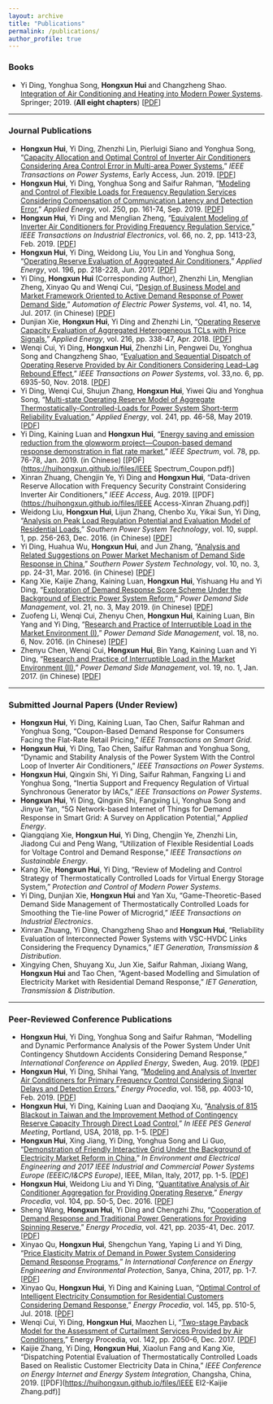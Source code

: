 ```yaml
---
layout: archive
title: "Publications"
permalink: /publications/
author_profile: true
---
```


### Books

- Yi Ding, Yonghua Song, **Hongxun Hui** and Changzheng Shao. [Integration of Air Conditioning and Heating into Modern Power Systems](https://link.springer.com/book/10.1007%2F978-981-13-6420-4). Springer; 2019. (**All eight chapters**) [[PDF](https://huihongxun.github.io/files/2019_Book_IntegrationOfAirConditioningAn.pdf)]



------

### Journal Publications

- **Hongxun Hui**, Yi Ding, Zhenzhi Lin, Pierluigi Siano and Yonghua Song, “[Capacity Allocation and Optimal Control of Inverter Air Conditioners Considering Area Control Error in Multi-area Power Systems](https://ieeexplore.ieee.org/document/8743401),” *IEEE Transactions on Power Systems*, Early Access, Jun. 2019. [[PDF](https://huihongxun.github.io/files/IEEE_Power_Systems_08743401.pdf)]
- **Hongxun Hui**, Yi Ding, Yonghua Song and Saifur Rahman, “[Modeling and Control of Flexible Loads for Frequency Regulation Services Considering Compensation of Communication Latency and Detection Error](https://www.sciencedirect.com/science/article/pii/S0306261919308335),” *Applied Energy*, vol. 250, pp. 161-74, Sep. 2019. [[PDF](https://huihongxun.github.io/files/Applied_Energy_S0306261919308335.pdf)]
- **Hongxun Hui**, Yi Ding and Menglian Zheng, “[Equivalent Modeling of Inverter Air Conditioners for Providing Frequency Regulation Service](https://ieeexplore.ieee.org/abstract/document/8351974/),” *IEEE Transactions on Industrial Electronics*, vol. 66, no. 2, pp. 1413-23, Feb. 2019. [[PDF](https://huihongxun.github.io/files/TIE_8351974.pdf)]
- **Hongxun Hui**, Yi Ding, Weidong Liu, You Lin and Yonghua Song, “[Operating Reserve Evaluation of Aggregated Air Conditioners](https://www.sciencedirect.com/science/article/pii/S0306261916317676),” *Applied Energy*, vol. 196, pp. 218-228, Jun. 2017. [[PDF](https://huihongxun.github.io/files/Applied_Energy_S0306261916317676.pdf)]
- Yi Ding, **Hongxun Hui** (Corresponding Author), Zhenzhi Lin, Menglian Zheng, Xinyao Qu and Wenqi Cui, “[Design of Business Model and Market Framework Oriented to Active Demand Response of Power Demand Side](http://www.aeps-info.com/aeps/ch/reader/view_abstract.aspx?file_no=20170218001&flag=1),” *Automation of Electric Power Systems*, vol. 41, no. 14, Jul. 2017. (in Chinese) [[PDF](https://huihongxun.github.io/files/面向电力需求侧主动响应的商业模式及市场框架设计.pdf)]
- Dunjian Xie, **Hongxun Hui**, Yi Ding and Zhenzhi Lin, “[Operating Reserve Capacity Evaluation of Aggregated Heterogeneous TCLs with Price Signals](https://www.sciencedirect.com/science/article/pii/S0306261918301302),” *Applied Energy*, vol. 216, pp. 338-47, Apr. 2018. [[PDF](https://huihongxun.github.io/files/Applied_Energy_S0306261918301302.pdf)]
- Wenqi Cui, Yi Ding, **Hongxun Hui**, Zhenzhi Lin, Pengwei Du, Yonghua Song and Changzheng Shao, “[Evaluation and Sequential Dispatch of Operating Reserve Provided by Air Conditioners Considering Lead–Lag Rebound Effect](https://ieeexplore.ieee.org/abstract/document/8379434),” *IEEE Transactions on Power Systems*, vol. 33,no. 6, pp. 6935-50, Nov. 2018. [[PDF](https://huihongxun.github.io/files/IEEE_Power_Systems_8379434.pdf)]
- Yi Ding, Wenqi Cui, Shujun Zhang, **Hongxun Hui**, Yiwei Qiu and Yonghua Song, “[Multi-state Operating Reserve Model of Aggregate Thermostatically-Controlled-Loads for Power System Short-term Reliability Evaluation](https://www.sciencedirect.com/science/article/pii/S0306261919303083),” *Applied Energy*, vol. 241, pp. 46-58, May 2019. [[PDF](https://huihongxun.github.io/files/Applied_Energy_S0306261919303083.pdf)]
- Yi Ding, Kaining Luan and **Hongxun Hui**, “[Energy saving and emission reduction from the glowworm project—Coupon-based demand response demonstration in flat rate market](https://spectrum.ieee.org/magazine/2019/January),” *IEEE Spectrum*, vol. 78, pp. 76-78, Jan. 2019. (in Chinese) [[PDF](https://huihongxun.github.io/files/IEEE Spectrum_Coupon.pdf)]
- Xinran Zhuang, Chengjin Ye, Yi Ding and **Hongxun Hui**, “Data-driven Reserve Allocation with Frequency Security Constraint Considering Inverter Air Conditioners,” *IEEE Access*, Aug. 2019. [[PDF](https://huihongxun.github.io/files/IEEE Access-Xinran Zhuang.pdf)]
- Weidong Liu, **Hongxun Hui**, Lijun Zhang, Chenbo Xu, Yikai Sun, Yi Ding, “[Analysis on Peak Load  Regulation Potential and Evaluation Model of Residential Loads](http://nfdwjszz.goooc.net/),” *Southern Power System Technology*, vol. 10, suppl. 1, pp. 256-263, Dec. 2016. (in Chinese) [[PDF](https://huihongxun.github.io/files/居民负荷调峰潜力分析方法与评估模型.pdf)]
- Yi Ding, Huahua Wu, **Hongxun Hui**, and Jun Zhang, “[Analysis and Related Suggestions on Power Market Mechanism of Demand Side Response in China](http://www.cnki.com.cn/Article/CJFDTotal-NFDW201603004.htm),” *Southern Power System Technology*, vol. 10, no. 3, pp. 24-31, Mar. 2016. (in Chinese) [[PDF](https://huihongxun.github.io/files/适合需求侧主动响应的中国电力市场机制的思考与建议.pdf)]
- Kang Xie, Kaijie Zhang, Kaining Luan, **Hongxun Hui**, Yishuang Hu and Yi Ding, “[Exploration of Demand Response Score Scheme Under the Background of Electric Power System Reform](http://www.sgdsm.com/ch/reader/view_abstract.aspx?file_no=20190303&flag=1),” *Power Demand Side Management*, vol. 21, no. 3, May 2019. (in Chinese) [[PDF](https://huihongxun.github.io/files/电力体制改革背景下的需求响应积分方案探索.pdf)]
- Zuofeng Li, Wenqi Cui, Zhenyu Chen, **Hongxun Hui**, Kaining Luan, Bin Yang and Yi Ding, “[Research and Practice of Interruptible Load in the Market Environment (I)](http://www.cnki.com.cn/Article/CJFDTotal-DLXQ201606003.htm),” *Power Demand Side Management*, vol. 18, no. 6, Nov. 2016. (in Chinese) [[PDF](https://huihongxun.github.io/files/市场环境下可中断负荷的研究与实践评述I.pdf)]
- Zhenyu Chen, Wenqi Cui, **Hongxun Hui**, Bin Yang, Kaining Luan and Yi Ding, “[Research and Practice of Interruptible Load in the Market Environment (II)](http://www.sgdsm.com/ch/reader/view_abstract.aspx?file_no=20170105&flag=1),” *Power Demand Side Management*, vol. 19, no. 1, Jan. 2017. (in Chinese) [[PDF](https://huihongxun.github.io/files/市场环境下可中断负荷的研究与实践评述II.pdf)]



------

### Submitted Journal Papers (Under Review)

- **Hongxun Hui**, Yi Ding, Kaining Luan, Tao Chen, Saifur Rahman and Yonghua Song, “Coupon-Based Demand Response for Consumers Facing the Flat-Rate Retail Pricing,” *IEEE Transactions on Smart Grid*.
- **Hongxun Hui**, Yi Ding, Tao Chen, Saifur Rahman and Yonghua Song, “Dynamic and Stability Analysis of the Power System With the Control Loop of Inverter Air Conditioners,” *IEEE Transactions on Power Systems*.
- **Hongxun Hui**, Qingxin Shi, Yi Ding, Saifur Rahman, Fangxing Li and Yonghua Song, “Inertia Support and Frequency Regulation of Virtual Synchronous Generator by IACs,” *IEEE Transactions on Power Systems*.
- **Hongxun Hui**, Yi Ding, Qingxin Shi, Fangxing Li, Yonghua Song and Jinyue Yan, “5G Network-based Internet of Things for Demand Response in Smart Grid: A Survey on Application Potential,” *Applied Energy*.
- Qiangqiang Xie, **Hongxun Hui**, Yi Ding, Chengjin Ye, Zhenzhi Lin, Jiadong Cui and Peng Wang, “Utilization of Flexible Residential Loads for Voltage Control and Demand Response,” *IEEE Transactions on Sustainable Energy*.
- Kang Xie, **Hongxun Hui**, Yi Ding, “Review of Modeling and Control Strategy of Thermostatically Controlled Loads for Virtual Energy Storage System,” *Protection and Control of Modern Power Systems*.
- Yi Ding, Dunjian Xie, **Hongxun Hui** and Yan Xu, “Game-Theoretic-Based Demand Side Management of Thermostatically Controlled Loads for Smoothing the Tie-line Power of Microgrid,” *IEEE Transactions on Industrial Electronics*.
- Xinran Zhuang, Yi Ding, Changzheng Shao and **Hongxun Hui**, “Reliability Evaluation of Interconnected Power Systems with VSC-HVDC Links Considering the Frequency Dynamics,” *IET Generation, Transmission & Distribution*.
- Xingying Chen, Shuyang Xu, Jun Xie, Saifur Rahman, Jixiang Wang, **Hongxun Hui** and Tao Chen, “Agent-based Modelling and Simulation of Electricity Market with Residential Demand Response,” *IET Generation, Transmission & Distribution*.



------

### Peer-Reviewed Conference Publications

- **Hongxun Hui**, Yi Ding, Yonghua Song and Saifur Rahman, “Modelling and Dynamic Performance Analysis of the Power System Under Unit Contingency Shutdown Accidents Considering Demand Response,” *International Conference on Applied Energy*, Sweden, Aug. 2019. [[PDF](https://huihongxun.github.io/files/APEN_ICAE_Sweden_2019.pdf)]
- **Hongxun Hui**, Yi Ding, Shihai Yang, “[Modeling and Analysis of Inverter Air Conditioners for Primary Frequency Control Considering Signal Delays and Detection Errors](https://www.sciencedirect.com/science/article/pii/S1876610219308811),” *Energy Procedia*, vol. 158, pp. 4003-10, Feb. 2019. [[PDF](https://huihongxun.github.io/files/APEN_ICAE_HongKong_2018.pdf)]
- **Hongxun Hui**, Yi Ding, Kaining Luan and Daoqiang Xu, “[Analysis of 815 Blackout in Taiwan and the Improvement Method of Contingency Reserve Capacity Through Direct Load Control](https://ieeexplore.ieee.org/abstract/document/8586352),” *In IEEE PES General Meeting*, Portland, USA, 2018, pp. 1-5. [[PDF](https://huihongxun.github.io/files/IEEE_Conf_PES_2018_08586352.pdf)]
- **Hongxun Hui**, Xing Jiang, Yi Ding, Yonghua Song and Li Guo, “[Demonstration of Friendly Interactive Grid Under the Background of Electricity Market Reform in China](https://ieeexplore.ieee.org/abstract/document/7977617/),” *In Environment and Electrical Engineering and 2017 IEEE Industrial and Commercial Power Systems Europe (EEEIC/I&CPS Europe)*, IEEE, Milan, Italy, 2017, pp. 1-5. [[PDF](https://huihongxun.github.io/files/IEEE_Conf_Milan_2017_07977617.pdf)]
- **Hongxun Hui**, Weidong Liu and Yi Ding, “[Quantitative Analysis of Air Conditioner Aggregation for Providing Operating Reserve](https://www.sciencedirect.com/science/article/pii/S187661021631565X),” *Energy Procedia*, vol. 104, pp. 50-5, Dec. 2016. [[PDF](https://huihongxun.github.io/files/APEN_CUE_Jinan_2016.pdf)]
- Sheng Wang, **Hongxun Hui**, Yi Ding and Chengzhi Zhu, “[Cooperation of Demand Response and Traditional Power Generations for Providing Spinning Reserve](https://www.sciencedirect.com/science/article/pii/S187661021736157X),” *Energy Procedia*, vol. 421, pp. 2035-41, Dec. 2017. [[PDF](https://huihongxun.github.io/files/APEN_ICAE_Cardiff_2017_S187661021736157X.pdf)]
- Xinyao Qu, **Hongxun Hui**, Shengchun Yang, Yaping Li and Yi Ding, “[Price Elasticity Matrix of Demand in Power System Considering Demand Response Programs](https://iopscience.iop.org/article/10.1088/1755-1315/121/5/052081/meta),” *In International Conference on Energy Engineering and Environmental Protection*, Sanya, China, 2017, pp. 1-7. [[PDF](https://huihongxun.github.io/files/IOP_Conf_EEEP_2017.pdf)]
- Xinyao Qu, **Hongxun Hui**, Yi Ding and Kaining Luan, “[Optimal Control of Intelligent Electricity Consumption for Residential Customers Considering Demand Response](https://www.sciencedirect.com/science/article/pii/S1876610218300821),” *Energy Procedia*, vol. 145, pp. 510-5, Jul. 2018. [[PDF](https://huihongxun.github.io/files/APEN_REM_Tianjin_2017.pdf)]
- Wenqi Cui, Yi Ding, **Hongxun Hui**, Maozhen Li, “[Two-stage Payback Model for the Assessment of Curtailment Services Provided by Air Conditioners](https://www.sciencedirect.com/science/article/pii/S1876610217361593),” Energy Procedia, vol. 142, pp. 2050-6, Dec. 2017. [[PDF](https://huihongxun.github.io/files/APEN_ICAE_Cardiff_2017_S1876610217361593.pdf)]
- Kaijie Zhang, Yi Ding, **Hongxun Hui**, Xiaolun Fang and Kang Xie, “Dispatching Potential Evaluation of Thermostatically Controlled Loads Based on Realistic Customer Electricity Data in China,” *IEEE Conference on Energy Internet and Energy System Integration*, Changsha, China, 2019. [[PDF](https://huihongxun.github.io/files/IEEE EI2-Kaijie Zhang.pdf)]

